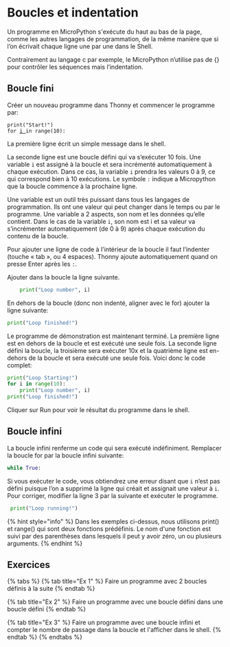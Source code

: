 # Boucles et indentation

Un programme en MicroPython s'exécute du haut au bas de la page, comme les autres langages de programmation, de la même manière que si l’on écrivait chaque ligne une par une dans le Shell.&#x20;

Contrairement au langage c par exemple, le MicroPython n’utilise pas de {} pour contrôler les séquences mais l’indentation.

## Boucle fini

Créer un nouveau programme dans Thonny et commencer le programme par:

<pre class="language-python"><code class="lang-python">print("Start!")
for <a data-footnote-ref href="#user-content-fn-1">i </a>in range(10):
</code></pre>

La première ligne écrit un simple message dans le shell.

La seconde ligne est une boucle défini qui va s’exécuter 10 fois. Une variable `i` est assigné à la boucle et sera incrémenté automatiquement à chaque exécution. Dans ce cas, la variable `i` prendra les valeurs 0 à 9, ce qui correspond bien à 10 exécutions. Le symbole `:` indique a Micropython que la boucle commence à la prochaine ligne.

Une variable est un outil très puissant dans tous les langages de programmation. Ils ont une valeur qui peut changer dans le temps ou par le programme. Une variable a 2 aspects, son nom et les données qu’elle contient. Dans le cas de la variable `i`, son nom est i et sa valeur va s’incrémenter automatiquement (de 0 à 9) après chaque exécution du contenu de la boucle.

Pour ajouter une ligne de code à l'intérieur de la boucle il faut l’indenter (touche « tab », ou 4 espaces). Thonny ajoute automatiquement quand on presse Enter après les `:`.

Ajouter dans la boucle la ligne suivante.

```python
    print("Loop number", i)
```

En dehors de la boucle (donc non indenté, aligner avec le for) ajouter la ligne suivante:

```python
print("Loop finished!")
```

Le programme de démonstration est maintenant terminé. La première ligne est en dehors de la boucle et est exécuté une seule fois. La seconde ligne défini la boucle, la troisième sera exécuter 10x et la quatrième ligne est en-dehors de la boucle et sera exécuté une seule fois. Voici donc le code complet:

```python
print("Loop Starting!")
for i in range(10):
    print("Loop number", i)
print("Loop finished!")
```

Cliquer sur Run pour voir le résultat du programme dans le shell.

## Boucle infini

La boucle infini renferme un code qui sera exécuté indéfiniment. Remplacer la boucle for par la boucle infini suivante:

```python
while True:
```

Si vous exécuter le code, vous obtiendrez une erreur disant que `i` n’est pas défini puisque l’on a supprimé la ligne qui créait et assignait une valeur à `i`. Pour corriger, modifier la ligne 3 par la suivante et exécuter le programme.

```python
 print("Loop running!")
```

{% hint style="info" %}
Dans les exemples ci-dessus, nous utilisons print() et range() qui sont deux fonctions prédéfinis. Le nom d'une fonction est suivi par des parenthèses dans lesquels il peut y avoir zéro, un ou plusieurs arguments.  &#x20;
{% endhint %}

## Exercices

{% tabs %}
{% tab title="Ex 1" %}
Faire un programme avec 2 boucles définis à la suite
{% endtab %}

{% tab title="Ex 2" %}
Faire un programme avec une boucle défini dans une boucle défini
{% endtab %}

{% tab title="Ex 3" %}
Faire un programme avec une boucle infini et compter le nombre de passage dans la boucle et l'afficher dans le shell.
{% endtab %}
{% endtabs %}



[^1]: 
